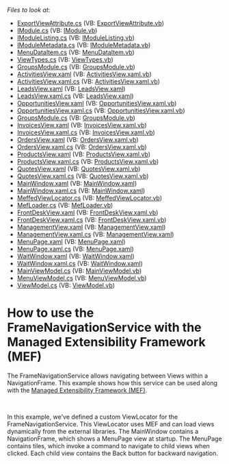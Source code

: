 <!-- default file list -->
*Files to look at*:

* [ExportViewAttribute.cs](./CS/MeffedNavigationService.Infrastructure/Contract/ExportViewAttribute.cs) (VB: [ExportViewAttribute.vb](./VB/MeffedNavigationService.Infrastructure/Contract/ExportViewAttribute.vb))
* [IModule.cs](./CS/MeffedNavigationService.Infrastructure/Contract/IModule.cs) (VB: [IModule.vb](./VB/MeffedNavigationService.Infrastructure/Contract/IModule.vb))
* [IModuleListing.cs](./CS/MeffedNavigationService.Infrastructure/Contract/IModuleListing.cs) (VB: [IModuleListing.vb](./VB/MeffedNavigationService.Infrastructure/Contract/IModuleListing.vb))
* [IModuleMetadata.cs](./CS/MeffedNavigationService.Infrastructure/Contract/IModuleMetadata.cs) (VB: [IModuleMetadata.vb](./VB/MeffedNavigationService.Infrastructure/Contract/IModuleMetadata.vb))
* [MenuDataItem.cs](./CS/MeffedNavigationService.Infrastructure/DataModel/MenuDataItem.cs) (VB: [MenuDataItem.vb](./VB/MeffedNavigationService.Infrastructure/DataModel/MenuDataItem.vb))
* [ViewTypes.cs](./CS/MeffedNavigationService.Infrastructure/Enums/ViewTypes.cs) (VB: [ViewTypes.vb](./VB/MeffedNavigationService.Infrastructure/Enums/ViewTypes.vb))
* [GroupsModule.cs](./CS/MeffedNavigationService.ModuleA/GroupsModule.cs) (VB: [GroupsModule.vb](./VB/MeffedNavigationService.ModuleA/GroupsModule.vb))
* [ActivitiesView.xaml](./CS/MeffedNavigationService.ModuleA/View/ActivitiesView.xaml) (VB: [ActivitiesView.xaml.vb](./VB/MeffedNavigationService.ModuleA/View/ActivitiesView.xaml.vb))
* [ActivitiesView.xaml.cs](./CS/MeffedNavigationService.ModuleA/View/ActivitiesView.xaml.cs) (VB: [ActivitiesView.xaml.vb](./VB/MeffedNavigationService.ModuleA/View/ActivitiesView.xaml.vb))
* [LeadsView.xaml](./CS/MeffedNavigationService.ModuleA/View/LeadsView.xaml) (VB: [LeadsView.xaml](./VB/MeffedNavigationService.ModuleA/View/LeadsView.xaml))
* [LeadsView.xaml.cs](./CS/MeffedNavigationService.ModuleA/View/LeadsView.xaml.cs) (VB: [LeadsView.xaml](./VB/MeffedNavigationService.ModuleA/View/LeadsView.xaml))
* [OpportunitiesView.xaml](./CS/MeffedNavigationService.ModuleA/View/OpportunitiesView.xaml) (VB: [OpportunitiesView.xaml.vb](./VB/MeffedNavigationService.ModuleA/View/OpportunitiesView.xaml.vb))
* [OpportunitiesView.xaml.cs](./CS/MeffedNavigationService.ModuleA/View/OpportunitiesView.xaml.cs) (VB: [OpportunitiesView.xaml.vb](./VB/MeffedNavigationService.ModuleA/View/OpportunitiesView.xaml.vb))
* [GroupsModule.cs](./CS/MeffedNavigationService.ModuleB/GroupsModule.cs) (VB: [GroupsModule.vb](./VB/MeffedNavigationService.ModuleB/GroupsModule.vb))
* [InvoicesView.xaml](./CS/MeffedNavigationService.ModuleB/View/InvoicesView.xaml) (VB: [InvoicesView.xaml.vb](./VB/MeffedNavigationService.ModuleB/View/InvoicesView.xaml.vb))
* [InvoicesView.xaml.cs](./CS/MeffedNavigationService.ModuleB/View/InvoicesView.xaml.cs) (VB: [InvoicesView.xaml.vb](./VB/MeffedNavigationService.ModuleB/View/InvoicesView.xaml.vb))
* [OrdersView.xaml](./CS/MeffedNavigationService.ModuleB/View/OrdersView.xaml) (VB: [OrdersView.xaml.vb](./VB/MeffedNavigationService.ModuleB/View/OrdersView.xaml.vb))
* [OrdersView.xaml.cs](./CS/MeffedNavigationService.ModuleB/View/OrdersView.xaml.cs) (VB: [OrdersView.xaml.vb](./VB/MeffedNavigationService.ModuleB/View/OrdersView.xaml.vb))
* [ProductsView.xaml](./CS/MeffedNavigationService.ModuleB/View/ProductsView.xaml) (VB: [ProductsView.xaml.vb](./VB/MeffedNavigationService.ModuleB/View/ProductsView.xaml.vb))
* [ProductsView.xaml.cs](./CS/MeffedNavigationService.ModuleB/View/ProductsView.xaml.cs) (VB: [ProductsView.xaml.vb](./VB/MeffedNavigationService.ModuleB/View/ProductsView.xaml.vb))
* [QuotesView.xaml](./CS/MeffedNavigationService.ModuleB/View/QuotesView.xaml) (VB: [QuotesView.xaml.vb](./VB/MeffedNavigationService.ModuleB/View/QuotesView.xaml.vb))
* [QuotesView.xaml.cs](./CS/MeffedNavigationService.ModuleB/View/QuotesView.xaml.cs) (VB: [QuotesView.xaml.vb](./VB/MeffedNavigationService.ModuleB/View/QuotesView.xaml.vb))
* [MainWindow.xaml](./CS/MeffedNavigationService/MainWindow.xaml) (VB: [MainWindow.xaml](./VB/MeffedNavigationService/MainWindow.xaml))
* [MainWindow.xaml.cs](./CS/MeffedNavigationService/MainWindow.xaml.cs) (VB: [MainWindow.xaml](./VB/MeffedNavigationService/MainWindow.xaml))
* [MeffedViewLocator.cs](./CS/MeffedNavigationService/MEF/MeffedViewLocator.cs) (VB: [MeffedViewLocator.vb](./VB/MeffedNavigationService/MEF/MeffedViewLocator.vb))
* [MefLoader.cs](./CS/MeffedNavigationService/MEF/MefLoader.cs) (VB: [MefLoader.vb](./VB/MeffedNavigationService/MEF/MefLoader.vb))
* [FrontDeskView.xaml](./CS/MeffedNavigationService/View/FrontDeskView.xaml) (VB: [FrontDeskView.xaml.vb](./VB/MeffedNavigationService/View/FrontDeskView.xaml.vb))
* [FrontDeskView.xaml.cs](./CS/MeffedNavigationService/View/FrontDeskView.xaml.cs) (VB: [FrontDeskView.xaml.vb](./VB/MeffedNavigationService/View/FrontDeskView.xaml.vb))
* [ManagementView.xaml](./CS/MeffedNavigationService/View/ManagementView.xaml) (VB: [ManagementView.xaml](./VB/MeffedNavigationService/View/ManagementView.xaml))
* [ManagementView.xaml.cs](./CS/MeffedNavigationService/View/ManagementView.xaml.cs) (VB: [ManagementView.xaml](./VB/MeffedNavigationService/View/ManagementView.xaml))
* [MenuPage.xaml](./CS/MeffedNavigationService/View/MenuPage.xaml) (VB: [MenuPage.xaml](./VB/MeffedNavigationService/View/MenuPage.xaml))
* [MenuPage.xaml.cs](./CS/MeffedNavigationService/View/MenuPage.xaml.cs) (VB: [MenuPage.xaml](./VB/MeffedNavigationService/View/MenuPage.xaml))
* [WaitWindow.xaml](./CS/MeffedNavigationService/View/WaitWindow.xaml) (VB: [WaitWindow.xaml](./VB/MeffedNavigationService/View/WaitWindow.xaml))
* [WaitWindow.xaml.cs](./CS/MeffedNavigationService/View/WaitWindow.xaml.cs) (VB: [WaitWindow.xaml](./VB/MeffedNavigationService/View/WaitWindow.xaml))
* [MainViewModel.cs](./CS/MeffedNavigationService/ViewModel/MainViewModel.cs) (VB: [MainViewModel.vb](./VB/MeffedNavigationService/ViewModel/MainViewModel.vb))
* [MenuViewModel.cs](./CS/MeffedNavigationService/ViewModel/MenuViewModel.cs) (VB: [MenuViewModel.vb](./VB/MeffedNavigationService/ViewModel/MenuViewModel.vb))
* [ViewModel.cs](./CS/MeffedNavigationService/ViewModel/ViewModel.cs) (VB: [ViewModel.vb](./VB/MeffedNavigationService/ViewModel/ViewModel.vb))
<!-- default file list end -->
# How to use the FrameNavigationService with the Managed Extensibility Framework (MEF)


<p>The FrameNavigationService allows navigating between Views within a NavigationFrame. This example shows how this service can be used along with the <a href="https://msdn.microsoft.com/en-us/library/dd460648(v=vs.110).aspx">Managed Extensibility Framework (MEF)</a>.</p>
<br>
<p>In this example, we've defined a custom ViewLocator for the FrameNavigationService. This ViewLocator uses MEF and can load views dynamically from the external libraries. The MainWindow contains a NavigationFrame, which shows a MenuPage view at startup. The MenuPage contains tiles, which invoke a command to navigate to child views when clicked. Each child view contains the Back button for backward navigation.</p>

<br/>


